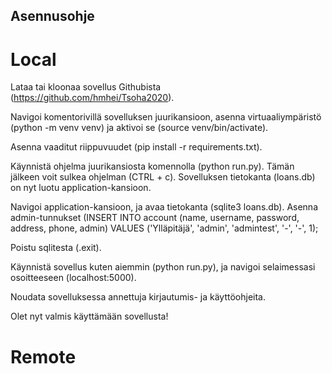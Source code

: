 ## Asennusohje

# Local

Lataa tai kloonaa sovellus Githubista (https://github.com/hmhei/Tsoha2020).

Navigoi komentorivillä sovelluksen juurikansioon, asenna virtuaaliympäristö (python -m venv venv) ja aktivoi se (source venv/bin/activate).

Asenna vaaditut riippuvuudet (pip install -r requirements.txt).

Käynnistä ohjelma juurikansiosta komennolla (python run.py). Tämän jälkeen voit sulkea ohjelman (CTRL + c). Sovelluksen tietokanta (loans.db) on nyt luotu application-kansioon.

Navigoi application-kansioon, ja avaa tietokanta (sqlite3 loans.db). Asenna admin-tunnukset (INSERT INTO account (name, username, password, address, phone, admin) VALUES ('Ylläpitäjä', 'admin', 'admintest', '-', '-', 1);

Poistu sqlitesta (.exit).

Käynnistä sovellus kuten aiemmin (python run.py), ja navigoi selaimessasi osoitteeseen (localhost:5000).

Noudata sovelluksessa annettuja kirjautumis- ja käyttöohjeita.

Olet nyt valmis käyttämään sovellusta!

# Remote
